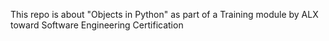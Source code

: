 This repo is about "Objects in Python" as part of a Training module by ALX toward Software Engineering Certification
